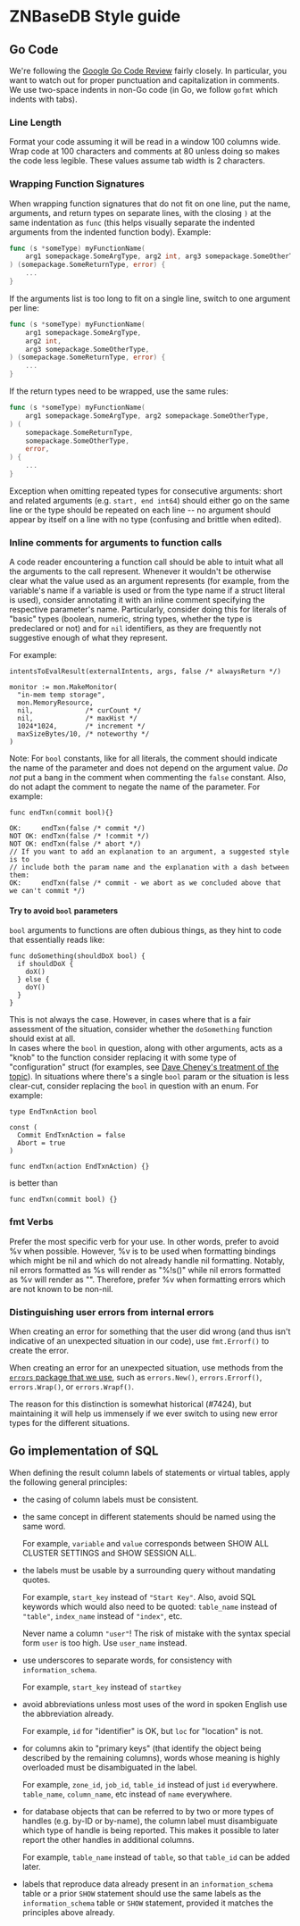 # ZNBaseDB Style guide

## Go Code
We're following the
[Google Go Code Review](https://code.google.com/p/go-wiki/wiki/CodeReviewComments)
fairly closely. In particular, you want to watch out for proper
punctuation and capitalization in comments. We use two-space indents
in non-Go code (in Go, we follow `gofmt` which indents with
tabs).

### Line Length
Format your code assuming it will be read in a window 100 columns wide.
Wrap code at 100 characters and comments at 80 unless doing so makes the
code less legible. These values assume tab width is 2 characters.

### Wrapping Function Signatures
When wrapping function signatures that do not fit on one line,
put the name, arguments, and return types on separate lines, with the closing `)`
at the same indentation as `func` (this helps visually separate the indented
arguments from the indented function body). Example:
```go
func (s *someType) myFunctionName(
    arg1 somepackage.SomeArgType, arg2 int, arg3 somepackage.SomeOtherType,
) (somepackage.SomeReturnType, error) {
    ...
}
```

If the arguments list is too long to fit on a single line, switch to one
argument per line:
```go
func (s *someType) myFunctionName(
    arg1 somepackage.SomeArgType,
    arg2 int,
    arg3 somepackage.SomeOtherType,
) (somepackage.SomeReturnType, error) {
    ...
}
```

If the return types need to be wrapped, use the same rules:
```go
func (s *someType) myFunctionName(
    arg1 somepackage.SomeArgType, arg2 somepackage.SomeOtherType,
) (
    somepackage.SomeReturnType,
    somepackage.SomeOtherType,
    error,
) {
    ...
}
```

Exception when omitting repeated types for consecutive arguments:
short and related arguments (e.g. `start, end int64`) should either go on the same line
or the type should be repeated on each line -- no argument should appear by itself
on a line with no type (confusing and brittle when edited).

### Inline comments for arguments to function calls

A code reader encountering a function call should be able to intuit what all
the arguments to the call represent. Whenever it wouldn't be otherwise clear
what the value used as an argument represents (for example, from the variable's
name if a variable is used or from the type name if a struct literal is used),
consider annotating it with an inline comment specifying the respective
parameter's name. Particularly, consider doing this for literals of "basic"
types (boolean, numeric, string types, whether the type is predeclared or not)
and for `nil` identifiers, as they are frequently not suggestive enough of what
they represent.

For example:

```
intentsToEvalResult(externalIntents, args, false /* alwaysReturn */)

monitor := mon.MakeMonitor(
  "in-mem temp storage",
  mon.MemoryResource,
  nil,             /* curCount */
  nil,             /* maxHist */
  1024*1024,       /* increment */
  maxSizeBytes/10, /* noteworthy */
)
```

Note: For `bool` constants, like for all literals, the comment should indicate
the name of the parameter and does not depend on the argument value.
*Do not* put a bang in the comment when commenting the `false` constant. Also,
do not adapt the comment to negate the name of the parameter. For example:

```
func endTxn(commit bool){}

OK:     endTxn(false /* commit */)
NOT OK: endTxn(false /* !commit */)
NOT OK: endTxn(false /* abort */)
// If you want to add an explanation to an argument, a suggested style is to
// include both the param name and the explanation with a dash between them:
OK:     endTxn(false /* commit - we abort as we concluded above that we can't commit */)
```

#### Try to avoid `bool` parameters

`bool` arguments to functions are often dubious things, as they hint to code that
essentially reads like:

```
func doSomething(shouldDoX bool) {
  if shouldDoX {
    doX()
  } else {
    doY()
  }
}
```

This is not always the case. However, in cases where that is a fair assessment
of the situation, consider whether the `doSomething` function should exist at
all.  
In cases where the `bool` in question, along with other arguments, acts as a
"knob" to the function consider replacing it with some type of "configuration"
struct (for examples, see [Dave Cheney's treatment of the
topic](https://dave.cheney.net/2014/10/17/functional-options-for-friendly-apis)).
In situations where there's a single `bool` param or the situation is less
clear-cut, consider replacing the `bool` in question with an enum. For example:

```
type EndTxnAction bool

const (
  Commit EndTxnAction = false
  Abort = true
)

func endTxn(action EndTxnAction) {}
```
is better than
```
func endTxn(commit bool) {}
```

### fmt Verbs

Prefer the most specific verb for your use. In other words, prefer to avoid %v
when possible. However, %v is to be used when formatting bindings which might
be nil and which do not already handle nil formatting. Notably, nil errors
formatted as %s will render as "%!s(<nil>)" while nil errors formatted as %v
will render as "<nil>". Therefore, prefer %v when formatting errors which are
not known to be non-nil.

### Distinguishing user errors from internal errors

When creating an error for something that the user did wrong (and thus isn't
indicative of an unexpected situation in our code), use `fmt.Errorf()` to create
the error.

When creating an error for an unexpected situation, use methods from the
[`errors` package that we use](https://github.com/pkg/errors), such as
`errors.New()`, `errors.Errorf()`, `errors.Wrap()`, or `errors.Wrapf()`.

The reason for this distinction is somewhat historical (#7424), but maintaining
it will help us immensely if we ever switch to using new error types for the
different situations.

## Go implementation of SQL

When defining the result column labels of statements or virtual
tables, apply the following general principles:

- the casing of column labels must be consistent.

- the same concept in different statements should be named using the
  same word.

  For example, `variable` and `value` corresponds between SHOW ALL
  CLUSTER SETTINGS and SHOW SESSION ALL.

- the labels must be usable by a surrounding query without mandating
  quotes.

  For example, `start_key` instead of `"Start Key"`. Also, avoid SQL
  keywords which would also need to be quoted: `table_name` instead of
  `"table"`, `index_name` instead of `"index"`, etc.

  Never name a column `"user"`! The risk of mistake with the syntax
  special form `user` is too high. Use `user_name` instead.

- use underscores to separate words, for consistency with
  `information_schema`.

  For example, `start_key` instead of `startkey`

- avoid abbreviations unless most uses of the word in spoken English
  use the abbreviation already.

  For example, `id` for "identifier" is OK, but `loc` for "location"
  is not.

- for columns akin to "primary keys" (that identify the object being
  described by the remaining columns), words whose meaning is highly
  overloaded must be disambiguated in the label.

  For example, `zone_id`, `job_id`, `table_id` instead of just `id`
  everywhere. `table_name`, `column_name`, etc instead of `name`
  everywhere.

- for database objects that can be referred to by two or more types of
  handles (e.g. by-ID or by-name), the column label must disambiguate
  which type of handle is being reported. This makes it possible to
  later report the other handles in additional columns.

  For example, `table_name` instead of `table`, so that `table_id` can
  be added later.

- labels that reproduce data already present in an
  `information_schema` table or a prior `SHOW` statement should use
  the same labels as the `information_schema` table or `SHOW`
  statement, provided it matches the principles above already.
